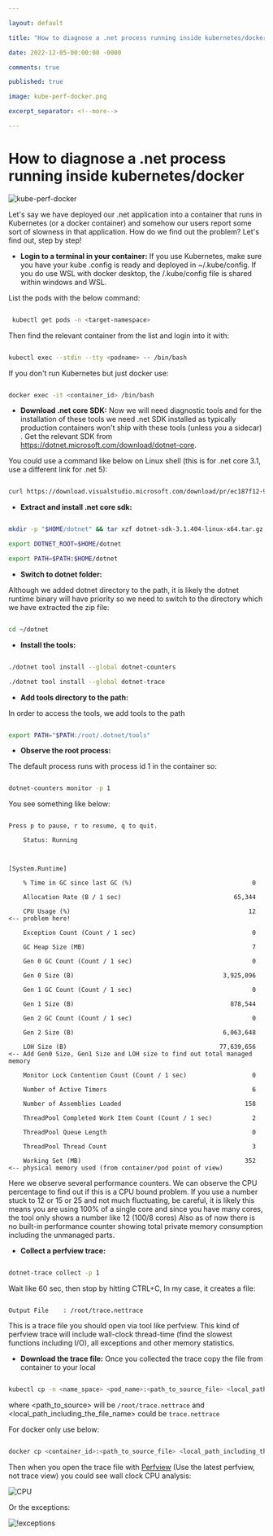 ```yaml
---

layout: default

title: "How to diagnose a .net process running inside kubernetes/docker"

date: 2022-12-05-00:00:00 -0000

comments: true

published: true

image: kube-perf-docker.png

excerpt_separator: <!--more-->

---
```



# How to diagnose a .net process running inside kubernetes/docker

![kube-perf-docker](/assets/kube-perf-docker.png)

Let's say we have deployed our .net application into a container that runs in Kubernetes (or a docker container) and somehow our users report some sort of slowness in that application. How do we find out the problem? Let's find out, step by step!
<!--more-->


* **Login to a terminal in your container:** If you use Kubernetes, make sure you have your kube .config is ready and deployed in ~/.kube/config. If you do use WSL with docker desktop, the /.kube/config file is shared within windows and WSL. 



List the pods with the below command:

```bash

 kubectl get pods -n <target-namespace>

 ```

Then find the relevant container from the list and login into it with:

```bash

kubectl exec --stdin --tty <podname> -- /bin/bash

```



If you don't run Kubernetes but just docker use:



```bash

docker exec -it <container_id> /bin/bash

```



* **Download .net core SDK:** Now we will need diagnostic tools and for the installation of these tools we need .net SDK installed as typically production containers won't ship with these tools (unless you a sidecar) . Get the relevant SDK from https://dotnet.microsoft.com/download/dotnet-core. 

You could use a command like below on Linux shell (this is for .net core 3.1, use a different link for .net 5):

```bash

curl https://download.visualstudio.microsoft.com/download/pr/ec187f12-929e-4aa7-8abc-2f52e147af1d/56b0dbb5da1c191bff2c271fcd6e6394/dotnet-sdk-3.1.404-linux-x64.tar.gz --output dotnet-sdk-3.1.404-linux-x64.tar.gz

```

* **Extract and install .net core sdk:**

```bash

mkdir -p "$HOME/dotnet" && tar xzf dotnet-sdk-3.1.404-linux-x64.tar.gz -C "$HOME/dotnet"

export DOTNET_ROOT=$HOME/dotnet

export PATH=$PATH:$HOME/dotnet

```

* **Switch to dotnet folder:**

Although we added dotnet directory to the path, it is likely the dotnet runtime binary will have priority so we need to switch to the directory which we have extracted the zip file:

```bash

cd ~/dotnet

```

* **Install the tools:**

```bash

./dotnet tool install --global dotnet-counters

./dotnet tool install --global dotnet-trace

```

* **Add tools directory to the path:**

In order to access the tools, we add tools to the path

```bash

export PATH="$PATH:/root/.dotnet/tools"

```



* **Observe the root process:**

The default process runs with process id 1 in the container so:

```bash

dotnet-counters monitor -p 1

```

You see something like below:

```

Press p to pause, r to resume, q to quit.

    Status: Running



[System.Runtime]

    % Time in GC since last GC (%)                                 0

    Allocation Rate (B / 1 sec)                               65,344

    CPU Usage (%)                                                 12 <-- problem here!

    Exception Count (Count / 1 sec)                                0 

    GC Heap Size (MB)                                              7

    Gen 0 GC Count (Count / 1 sec)                                 0

    Gen 0 Size (B)                                         3,925,096

    Gen 1 GC Count (Count / 1 sec)                                 0

    Gen 1 Size (B)                                           878,544

    Gen 2 GC Count (Count / 1 sec)                                 0

    Gen 2 Size (B)                                         6,063,648

    LOH Size (B)                                          77,639,656 <-- Add Gen0 Size, Gen1 Size and LOH size to find out total managed memory

    Monitor Lock Contention Count (Count / 1 sec)                  0

    Number of Active Timers                                        6

    Number of Assemblies Loaded                                  158

    ThreadPool Completed Work Item Count (Count / 1 sec)           2

    ThreadPool Queue Length                                        0

    ThreadPool Thread Count                                        3

    Working Set (MB)                                             352 <-- physical memory used (from container/pod point of view)

 ```

Here we observe several performance counters. We can observe the CPU percentage to find out if this is a CPU bound problem. If you use a number stuck to 12 or 15 or 25 and not much fluctuating, be careful, it is likely this means you are using 100% of a single core and since you have many cores, the tool only shows a number like 12 (100/8 cores) Also as of now there is no built-in performance counter showing total private memory consumption including the unmanaged parts.



* **Collect a perfview trace:**

```bash

dotnet-trace collect -p 1

```



Wait like 60 sec, then stop by hitting CTRL+C, In my case, it creates a file:

```

Output File    : /root/trace.nettrace

```

This is a trace file you should open via tool like perfview. This kind of perfview trace will include wall-clock thread-time (find the slowest functions including I/O), all exceptions and other memory statistics.

* **Download the trace file:**
Once you collected the trace copy the file from container to your local

```bash

kubectl cp -n <name_space> <pod_name>:<path_to_source_file> <local_path_including_the_file_name>

```

where <path_to_source> will be `/root/trace.nettrace` and <local_path_including_the_file_name> could be `trace.nettrace`



For docker only use below:



```bash

docker cp <container_id>:<path_to_source_file> <local_path_including_the_file_name>

```



Then when you open the trace file with [Perfview](https://github.com/Microsoft/perfview/releases)  (Use the latest perfview, not trace view) 
you could see wall clock CPU analysis:

![CPU](/assets/cpu.png)

Or the exceptions:

![!exceptions](/assets/exceptions.png)



